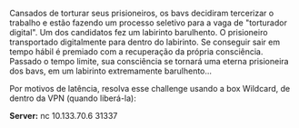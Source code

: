 
Cansados de torturar seus prisioneiros, os bavs decidiram tercerizar o trabalho e estão fazendo um processo seletivo para a vaga de "torturador digital". Um dos candidatos fez um labirinto barulhento. O prisioneiro transportado digitalmente para dentro do labirinto. Se conseguir sair em tempo hábil é premiado com a recuperação da própria consciência. Passado o tempo limite, sua consciência se tornará uma eterna prisioneira dos bavs, em um labirinto extremamente barulhento... 

Por motivos de latência, resolva esse challenge usando a box Wildcard, de dentro da VPN (quando liberá-la):

**Server:** nc 10.133.70.6 31337

